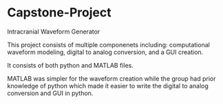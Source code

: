 # Capstone-Project
Intracranial Waveform Generator

This project consists of multiple componenets including: computational waveform modeling, digital to analog conversion, and a GUI creation. 

It consists of both python and MATLAB files.

MATLAB was simpler for the waveform creation while the group had prior knowledge of python which made it easier to write the digital to analog conversion and GUI in python.
